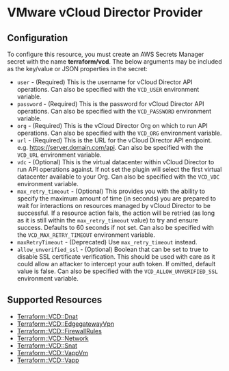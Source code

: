 # VMware vCloud Director Provider

## Configuration

To configure this resource, you must create an AWS Secrets Manager secret with the name **terraform/vcd**. The below arguments may be included as the key/value or JSON properties in the secret:

* `user` - (Required) This is the username for vCloud Director API operations. Can also
  be specified with the `VCD_USER` environment variable.
* `password` - (Required) This is the password for vCloud Director API operations. Can
  also be specified with the `VCD_PASSWORD` environment variable.
* `org` - (Required) This is the vCloud Director Org on which to run API
  operations. Can also be specified with the `VCD_ORG` environment
  variable.
* `url` - (Required) This is the URL for the vCloud Director API endpoint. e.g.
  https://server.domain.com/api. Can also be specified with the `VCD_URL` environment variable.
* `vdc` - (Optional) This is the virtual datacenter within vCloud Director to run
  API operations against. If not set the plugin will select the first virtual
  datacenter available to your Org. Can also be specified with the `VCD_VDC` environment
  variable.
* `max_retry_timeout` - (Optional) This provides you with the ability to specify the maximum
  amount of time (in seconds) you are prepared to wait for interactions on resources managed
  by vCloud Director to be successful. If a resource action fails, the action will be retried
  (as long as it is still within the `max_retry_timeout` value) to try and ensure success.
  Defaults to 60 seconds if not set.
  Can also be specified with the `VCD_MAX_RETRY_TIMEOUT` environment variable.
* `maxRetryTimeout` - (Deprecated) Use `max_retry_timeout` instead.
* `allow_unverified_ssl` - (Optional) Boolean that can be set to true to
  disable SSL certificate verification. This should be used with care as it
  could allow an attacker to intercept your auth token. If omitted, default
  value is false. Can also be specified with the
  `VCD_ALLOW_UNVERIFIED_SSL` environment variable.


## Supported Resources

* [Terraform::VCD::Dnat](docs/providers/vcd/Dnat.md)
* [Terraform::VCD::EdgegatewayVpn](docs/providers/vcd/EdgegatewayVpn.md)
* [Terraform::VCD::FirewallRules](docs/providers/vcd/FirewallRules.md)
* [Terraform::VCD::Network](docs/providers/vcd/Network.md)
* [Terraform::VCD::Snat](docs/providers/vcd/Snat.md)
* [Terraform::VCD::VappVm](docs/providers/vcd/VappVm.md)
* [Terraform::VCD::Vapp](docs/providers/vcd/Vapp.md)